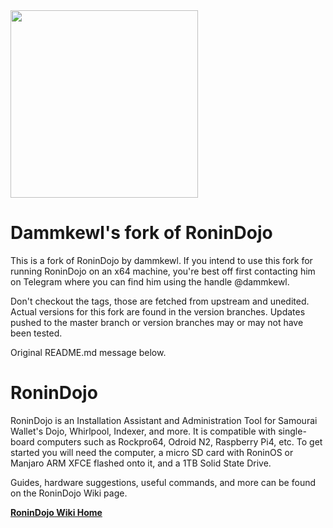 <img src="https://raw.githubusercontent.com/Crazyk031/Images/master/RoninDojo%20Logo.png" width="300" height="300" />

# Dammkewl's fork of RoninDojo
This is a fork of RoninDojo by dammkewl. If you intend to use this fork for running RoninDojo on an x64 machine, you're best off first contacting him on Telegram where you can find him using the handle @dammkewl. 

Don't checkout the tags, those are fetched from upstream and unedited. Actual versions for this fork are found in the version branches. Updates pushed to the master branch or version branches may or may not have been tested.

Original README.md message below.

# RoninDojo
RoninDojo is an Installation Assistant and Administration Tool for Samourai Wallet's Dojo, Whirlpool, Indexer, and more. It is compatible with single-board computers such as Rockpro64, Odroid N2, Raspberry Pi4, etc. To get started you will need the computer, a micro SD card with RoninOS or Manjaro ARM XFCE flashed onto it, and a 1TB Solid State Drive.

Guides, hardware suggestions, useful commands, and more can be found on the RoninDojo Wiki page.

[**RoninDojo Wiki Home**](https://code.samourai.io/ronindojo/RoninDojo/-/wikis/home)
